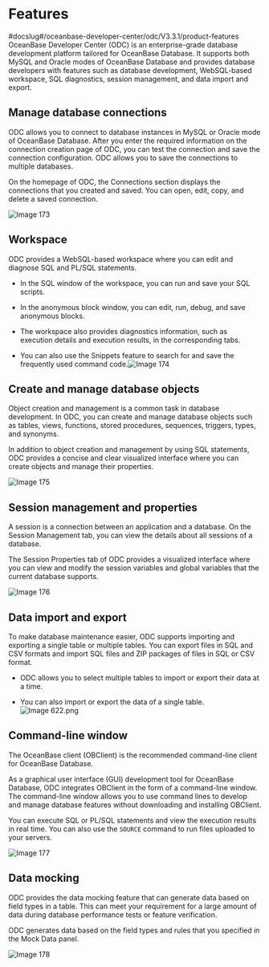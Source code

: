 Features 
=============================
#docslug#/oceanbase-developer-center/odc/V3.3.1/product-features
OceanBase Developer Center (ODC) is an enterprise-grade database development platform tailored for OceanBase Database. It supports both MySQL and Oracle modes of OceanBase Database and provides database developers with features such as database development, WebSQL-based workspace, SQL diagnostics, session management, and data import and export. 

Manage database connections 
------------------------------------------------

ODC allows you to connect to database instances in MySQL or Oracle mode of OceanBase Database. After you enter the required information on the connection creation page of ODC, you can test the connection and save the connection configuration. ODC allows you to save the connections to multiple databases. 

On the homepage of ODC, the Connections section displays the connections that you created and saved. You can open, edit, copy, and delete a saved connection. 

![Image 173](https://help-static-aliyun-doc.aliyuncs.com/assets/img/en-US/9846960461/p241285.png)

Workspace 
------------------------------

ODC provides a WebSQL-based workspace where you can edit and diagnose SQL and PL/SQL statements. 

* In the SQL window of the workspace, you can run and save your SQL scripts.

  

* In the anonymous block window, you can edit, run, debug, and save anonymous blocks.

  

* The workspace also provides diagnostics information, such as execution details and execution results, in the corresponding tabs.

  

* You can also use the Snippets feature to search for and save the frequently used command code.![Image 174](https://help-static-aliyun-doc.aliyuncs.com/assets/img/en-US/9846960461/p241286.png)

  




Create and manage database objects 
-------------------------------------------------------

Object creation and management is a common task in database development. In ODC, you can create and manage database objects such as tables, views, functions, stored procedures, sequences, triggers, types, and synonyms. 

In addition to object creation and management by using SQL statements, ODC provides a concise and clear visualized interface where you can create objects and manage their properties. 

![Image 175](https://help-static-aliyun-doc.aliyuncs.com/assets/img/en-US/9846960461/p241287.png)

Session management and properties 
------------------------------------------------------

A session is a connection between an application and a database. On the Session Management tab, you can view the details about all sessions of a database. 

The Session Properties tab of ODC provides a visualized interface where you can view and modify the session variables and global variables that the current database supports. 

![Image 176](https://help-static-aliyun-doc.aliyuncs.com/assets/img/en-US/9846960461/p241289.png)

Data import and export 
-------------------------------------------

To make database maintenance easier, ODC supports importing and exporting a single table or multiple tables. You can export files in SQL and CSV formats and import SQL files and ZIP packages of files in SQL or CSV format. 

* ODC allows you to select multiple tables to import or export their data at a time.

  

* You can also import or export the data of a single table.![Image 622.png](https://help-static-aliyun-doc.aliyuncs.com/assets/img/en-US/9846960461/p175961.png "Image 622.png")

  






Command-line window 
----------------------------------------

The OceanBase client (OBClient) is the recommended command-line client for OceanBase Database. 

As a graphical user interface (GUI) development tool for OceanBase Database, ODC integrates OBClient in the form of a command-line window. The command-line window allows you to use command lines to develop and manage database features without downloading and installing OBClient. 

You can execute SQL or PL/SQL statements and view the execution results in real time. You can also use the `SOURCE` command to run files uploaded to your servers. 

![Image 177](https://help-static-aliyun-doc.aliyuncs.com/assets/img/en-US/9846960461/p241291.png)

Data mocking 
---------------------------------

ODC provides the data mocking feature that can generate data based on field types in a table. This can meet your requirement for a large amount of data during database performance tests or feature verification. 

ODC generates data based on the field types and rules that you specified in the Mock Data panel. 

![Image 178](https://help-static-aliyun-doc.aliyuncs.com/assets/img/en-US/9846960461/p241293.png)

